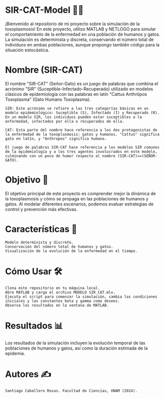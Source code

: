 # SIR-CAT-Model 🥸🐱
¡Bienvenido al repositorio de mi proyecto sobre la simulación de la toxoplasmosis! En este proyecto, utilizo MATLAB y NETLOGO para simular el comportamiento de la enfermedad en una población de humanos y gatos. La simulación es determinista y discreta, conservando el número total de individuos en ambas poblaciones, aunque propongo también código para la situación estocástica.

# Nombre (SIR-CAT)

El nombre "SIR-CAT" (Señor-Gato) es un juego de palabras que combina el acrónimo "SIR" (Suceptible-Infectado-Recuperado) utilizado en modelos clásicos de epidemiología con las palabras en latín "Cattus Anthrōpos Toxoplasma" (Gato Humano Toxoplasma).

    SIR: Este acrónimo se refiere a las tres categorías básicas en un modelo epidemiológico: Suceptible (S), Infectado (I) y Recuperado (R). En un modelo SIR, los individuos pueden estar suceptibles a la enfermedad, infectados por ella o recuperados de ella.

    CAT: Esta parte del nombre hace referencia a los dos protagonistas de la enfermedad de la toxoplasmosis: gatos y humanos. "Cattus" significa gato en latín, y "Anthropos" significa humano.

    El juego de palabras SIR-CAT hace referencia a los modelos SIR comunes de la epidemiología y a los tres agentes involucrados en este modelo, culminando con un poco de humor respecto al nombre (SIR-CAT)==(SEÑOR-GATO).


# Objetivo 🎯
El objetivo principal de este proyecto es comprender mejor la dinámica de la toxoplasmosis y cómo se propaga en las poblaciones de humanos y gatos. Al modelar diferentes escenarios, podemos evaluar estrategias de control y prevención más efectivas.

# Características 🚀

    Modelo determinista y discreto.
    Conservación del número total de humanos y gatos.
    Visualización de la evolución de la enfermedad en el tiempo.

# Cómo Usar 🛠️

    Clona este repositorio en tu máquina local.
    Abre MATLAB y carga el archivo MODELO SIR_CAT.mlx.
    Ejecuta el script para comenzar la simulación, cambia las condiciones iniciales y las constantes beta y gamma como desees.
    Observa los resultados en la ventana de MATLAB.

# Resultados 📊
Los resultados de la simulación incluyen la evolución temporal de las poblaciones de humanos y gatos, así como la duración estimada de la epidemia.

# Autores ✍️

    Santiago Caballero Rosas. Facultad de Ciencias, UNAM (2024).
